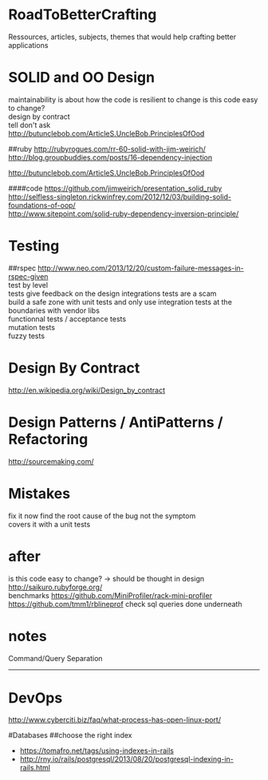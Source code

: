 RoadToBetterCrafting
====================

Ressources, articles, subjects, themes that would help crafting better applications

# SOLID and OO Design
  
maintainability is about how the code is resilient to change
is this code easy to change?  
design by contract  
tell don't ask  
http://butunclebob.com/ArticleS.UncleBob.PrinciplesOfOod  

##ruby
http://rubyrogues.com/rr-60-solid-with-jim-weirich/  
http://blog.groupbuddies.com/posts/16-dependency-injection  
  
http://butunclebob.com/ArticleS.UncleBob.PrinciplesOfOod

####code
https://github.com/jimweirich/presentation_solid_ruby  
http://selfless-singleton.rickwinfrey.com/2012/12/03/building-solid-foundations-of-oop/  
http://www.sitepoint.com/solid-ruby-dependency-inversion-principle/  
  
# Testing
##rspec
http://www.neo.com/2013/12/20/custom-failure-messages-in-rspec-given  
test by level  
tests give feedback on the design
integrations tests are a scam  
build a safe zone with unit tests and only use integration tests at the boundaries with vendor libs  
functionnal tests / acceptance tests  
mutation tests  
fuzzy tests

# Design By Contract
http://en.wikipedia.org/wiki/Design_by_contract
  
# Design Patterns / AntiPatterns / Refactoring
http://sourcemaking.com/
  
# Mistakes  
fix it now
find the root cause of the bug not the symptom  
covers it with a unit tests  
  
# after
is this code easy to change? -> should be thought in design
http://saikuro.rubyforge.org/  
benchmarks
https://github.com/MiniProfiler/rack-mini-profiler
https://github.com/tmm1/rblineprof
check sql queries done underneath    
  
# notes  
Command/Query Separation 

---
# DevOps  
http://www.cyberciti.biz/faq/what-process-has-open-linux-port/
  
#Databases
##choose the right index
* https://tomafro.net/tags/using-indexes-in-rails
* http://rny.io/rails/postgresql/2013/08/20/postgresql-indexing-in-rails.html
